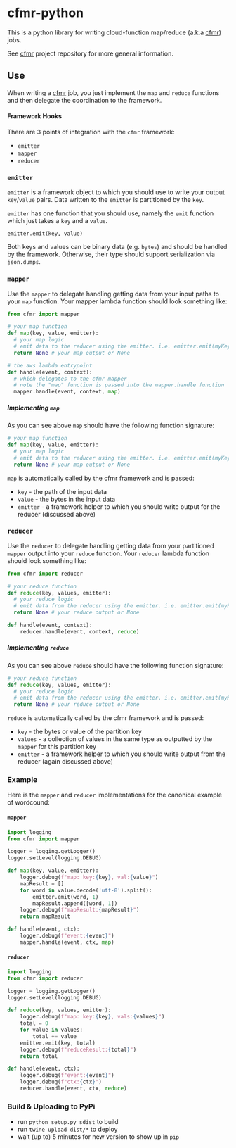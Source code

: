 # cfmr-python

This is a python library for writing cloud-function map/reduce (a.k.a [cfmr](https://github.com/floodfx/cfmr)) jobs.

See [cfmr](https://github.com/floodfx/cfmr) project repository for more general information.

## Use
When writing a [cfmr](https://github.com/floodfx/cfmr) job, you just implement the `map` and `reduce` functions and then delegate the coordination to the framework.

#### Framework Hooks
There are 3 points of integration with the `cfmr` framework:
* `emitter`
* `mapper`
* `reducer`

### `emitter`
`emitter` is a framework object to which you should use to write your output `key`/`value` pairs.  Data written to the `emitter` is partitioned by the `key`.  

`emitter` has one function that you should use, namely the `emit` function which just takes a `key` and a `value`.  

`emitter.emit(key, value)`

Both keys and values can be binary data (e.g. `bytes`) and should be handled by the framework.  Otherwise, their type should support serialization via `json.dumps`.

### `mapper`
Use the `mapper` to delegate handling getting data from your input paths to your `map` function.  Your mapper lambda function should look something like:

```python
from cfmr import mapper

# your map function
def map(key, value, emitter):
  # your map logic
  # emit data to the reducer using the emitter. i.e. emitter.emit(myKey, myValue)
  return None # your map output or None

# the aws lambda entrypoint
def handle(event, context):
  # which delegates to the cfmr mapper
  # note the "map" function is passed into the mapper.handle function
  mapper.handle(event, context, map)
```  

##### Implementing `map`
As you can see above `map` should have the following function signature:

```python
# your map function
def map(key, value, emitter):
  # your map logic
  # emit data to the reducer using the emitter. i.e. emitter.emit(myKey, myValue)
  return None # your map output or None
```
`map` is automatically called by the cfmr framework and is passed:
* `key` - the path of the input data
* `value` - the bytes in the input data
* `emitter` - a framework helper to which you should write output for the reducer (discussed above)

### `reducer`
Use the `reducer` to delegate handling getting data from your partitioned `mapper` output into your `reduce` function.  Your `reducer` lambda function should look something like:

```python
from cfmr import reducer

# your reduce function
def reduce(key, values, emitter):
  # your reduce logic
  # emit data from the reducer using the emitter. i.e. emitter.emit(myKey, myValue)
  return None # your reduce output or None

def handle(event, context):
    reducer.handle(event, context, reduce)
```  

##### Implementing `reduce`
As you can see above `reduce` should have the following function signature:

```python
# your reduce function
def reduce(key, values, emitter):
  # your reduce logic
  # emit data from the reducer using the emitter. i.e. emitter.emit(myKey, myValue)
  return None # your reduce output or None
```
`reduce` is automatically called by the cfmr framework and is passed:
* `key` - the bytes or value of the partition key
* `values` - a collection of values in the same type as outputted by the `mapper` for this partition key
* `emitter` - a framework helper to which you should write output from the reducer (again discussed above)

### Example
Here is the `mapper` and `reducer` implementations for the canonical example of wordcound:

#### `mapper`
```python
import logging
from cfmr import mapper

logger = logging.getLogger()
logger.setLevel(logging.DEBUG)

def map(key, value, emitter):
    logger.debug(f"map: key:{key}, val:{value}")
    mapResult = []
    for word in value.decode('utf-8').split():
        emitter.emit(word, 1)
        mapResult.append([word, 1])
    logger.debug(f"mapResult:{mapResult}")
    return mapResult

def handle(event, ctx):
    logger.debug(f"event:{event}")
    mapper.handle(event, ctx, map)
```
#### `reducer`
```python
import logging
from cfmr import reducer

logger = logging.getLogger()
logger.setLevel(logging.DEBUG)

def reduce(key, values, emitter):
    logger.debug(f"map: key:{key}, vals:{values}")
    total = 0
    for value in values:
        total += value
    emitter.emit(key, total)
    logger.debug(f"reduceResult:{total}")
    return total

def handle(event, ctx):
    logger.debug(f"event:{event}")
    logger.debug(f"ctx:{ctx}")
    reducer.handle(event, ctx, reduce)
```

### Build & Uploading to PyPi
* run `python setup.py sdist` to build
* run `twine upload dist/*` to deploy
* wait (up to) 5 minutes for new version to show up in `pip`
